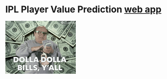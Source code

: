 # IPL Player Value Prediction [web app](https://ipl-player-value-pred-app.herokuapp.com/)

![money gif][logo]

[logo]: https://github.com/adityarc19/IPL-player-value-prediction/blob/main/images/tenor.gif


